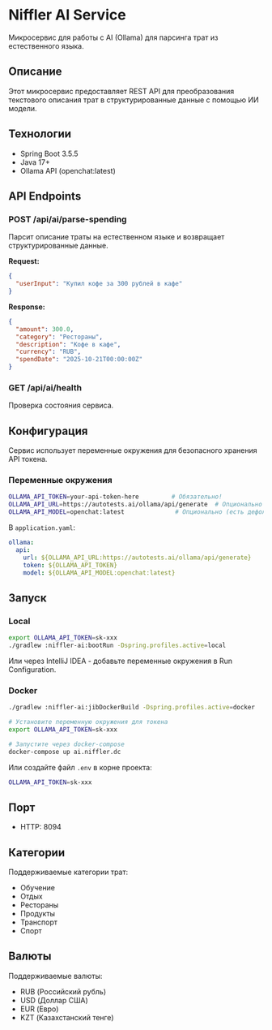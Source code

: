 # Niffler AI Service

Микросервис для работы с AI (Ollama) для парсинга трат из естественного языка.

## Описание

Этот микросервис предоставляет REST API для преобразования текстового описания трат в структурированные данные с помощью ИИ модели.

## Технологии

- Spring Boot 3.5.5
- Java 17+
- Ollama API (openchat:latest)

## API Endpoints

### POST /api/ai/parse-spending

Парсит описание траты на естественном языке и возвращает структурированные данные.

**Request:**
```json
{
  "userInput": "Купил кофе за 300 рублей в кафе"
}
```

**Response:**
```json
{
  "amount": 300.0,
  "category": "Рестораны",
  "description": "Кофе в кафе",
  "currency": "RUB",
  "spendDate": "2025-10-21T00:00:00Z"
}
```

### GET /api/ai/health

Проверка состояния сервиса.

## Конфигурация

Сервис использует переменные окружения для безопасного хранения API токена.

### Переменные окружения

```bash
OLLAMA_API_TOKEN=your-api-token-here         # Обязательно!
OLLAMA_API_URL=https://autotests.ai/ollama/api/generate  # Опционально (есть дефолт)
OLLAMA_API_MODEL=openchat:latest              # Опционально (есть дефолт)
```

В `application.yaml`:

```yaml
ollama:
  api:
    url: ${OLLAMA_API_URL:https://autotests.ai/ollama/api/generate}
    token: ${OLLAMA_API_TOKEN}
    model: ${OLLAMA_API_MODEL:openchat:latest}
```

## Запуск

### Local
```bash
export OLLAMA_API_TOKEN=sk-xxx
./gradlew :niffler-ai:bootRun -Dspring.profiles.active=local
```

Или через IntelliJ IDEA - добавьте переменные окружения в Run Configuration.

### Docker
```bash
./gradlew :niffler-ai:jibDockerBuild -Dspring.profiles.active=docker

# Установите переменную окружения для токена
export OLLAMA_API_TOKEN=sk-xxx

# Запустите через docker-compose
docker-compose up ai.niffler.dc
```

Или создайте файл `.env` в корне проекта:
```bash
OLLAMA_API_TOKEN=sk-xxx
```

## Порт

- HTTP: 8094

## Категории

Поддерживаемые категории трат:
- Обучение
- Отдых
- Рестораны
- Продукты
- Транспорт
- Спорт

## Валюты

Поддерживаемые валюты:
- RUB (Российский рубль)
- USD (Доллар США)
- EUR (Евро)
- KZT (Казахстанский тенге)

